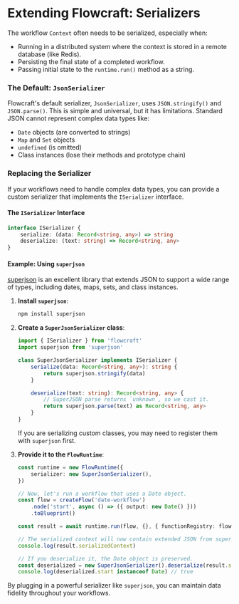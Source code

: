 # Extending Flowcraft: Serializers

The workflow `Context` often needs to be serialized, especially when:
-   Running in a distributed system where the context is stored in a remote database (like Redis).
-   Persisting the final state of a completed workflow.
-   Passing initial state to the `runtime.run()` method as a string.

### The Default: `JsonSerializer`

Flowcraft's default serializer, `JsonSerializer`, uses `JSON.stringify()` and `JSON.parse()`. This is simple and universal, but it has limitations. Standard JSON cannot represent complex data types like:

-   `Date` objects (are converted to strings)
-   `Map` and `Set` objects
-   `undefined` (is omitted)
-   Class instances (lose their methods and prototype chain)

### Replacing the Serializer

If your workflows need to handle complex data types, you can provide a custom serializer that implements the `ISerializer` interface.

#### The `ISerializer` Interface

```typescript
interface ISerializer {
	serialize: (data: Record<string, any>) => string
	deserialize: (text: string) => Record<string, any>
}
```

#### Example: Using `superjson`

[superjson](https://www.npmjs.com/package/superjson) is an excellent library that extends JSON to support a wide range of types, including dates, maps, sets, and class instances.

1.  **Install `superjson`**:
    ```bash
    npm install superjson
    ```

2.  **Create a `SuperJsonSerializer` class**:
    ```typescript
    import { ISerializer } from 'flowcraft'
    import superjson from 'superjson'

    class SuperJsonSerializer implements ISerializer {
    	serialize(data: Record<string, any>): string {
    		return superjson.stringify(data)
    	}

    	deserialize(text: string): Record<string, any> {
    		// SuperJSON parse returns `unknown`, so we cast it.
    		return superjson.parse(text) as Record<string, any>
    	}
    }
    ```
    If you are serializing custom classes, you may need to register them with `superjson` first.

3.  **Provide it to the `FlowRuntime`**:
    ```typescript
    const runtime = new FlowRuntime({
    	serializer: new SuperJsonSerializer(),
    })

    // Now, let's run a workflow that uses a Date object.
    const flow = createFlow('date-workflow')
    	.node('start', async () => ({ output: new Date() }))
    	.toBlueprint()

    const result = await runtime.run(flow, {}, { functionRegistry: flow.getFunctionRegistry() })

    // The serialized context will now contain extended JSON from superjson.
    console.log(result.serializedContext)

    // If you deserialize it, the Date object is preserved.
    const deserialized = new SuperJsonSerializer().deserialize(result.serializedContext)
    console.log(deserialized.start instanceof Date) // true
    ```

By plugging in a powerful serializer like `superjson`, you can maintain data fidelity throughout your workflows.
